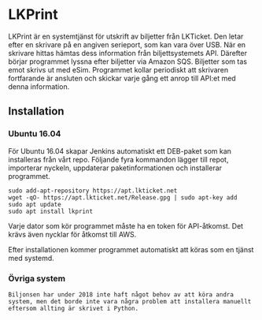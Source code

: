 # LKPrint
LKPrint är en systemtjänst för utskrift av biljetter från LKTicket. Den letar efter en skrivare på en angiven serieport, som kan vara över USB. När en skrivare hittas hämtas dess information från biljettsystemets API. Därefter börjar programmet lyssna efter biljetter via Amazon SQS. Biljetter som tas emot skrivs ut med eSim. Programmet kollar periodiskt att skrivaren fortfarande är ansluten och skickar varje gång ett anrop till API:et med denna information.

## Installation

### Ubuntu 16.04
För Ubuntu 16.04 skapar Jenkins automatiskt ett DEB-paket som kan installeras från vårt repo. Följande fyra kommandon lägger till repot, importerar nyckeln, uppdaterar paketinformationen och installerar programmet.

    sudo add-apt-repository https://apt.lkticket.net
    wget -qO- https://apt.lkticket.net/Release.gpg | sudo apt-key add
    sudo apt update
    sudo apt install lkprint

Varje dator som kör programmet måste ha en token för API-åtkomst. Det krävs även nycklar för åtkomst till AWS.

Efter installationen kommer programmet automatiskt att köras som en tjänst med systemd.

### Övriga system
    Biljonsen har under 2018 inte haft något behov av att köra andra system, men det borde inte vara några problem att installera manuellt eftersom allting är skrivet i Python.


